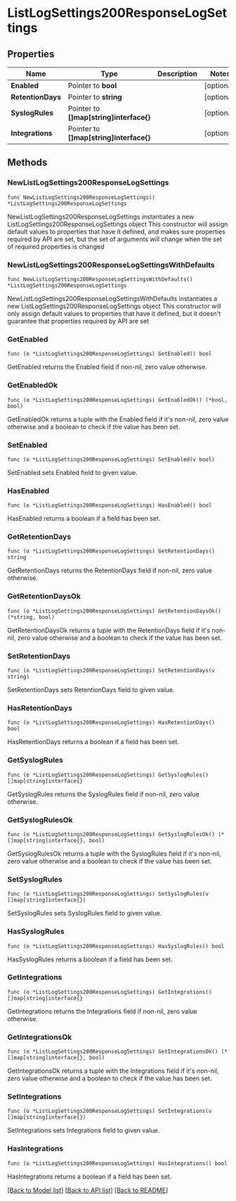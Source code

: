 # ListLogSettings200ResponseLogSettings

## Properties

Name | Type | Description | Notes
------------ | ------------- | ------------- | -------------
**Enabled** | Pointer to **bool** |  | [optional] 
**RetentionDays** | Pointer to **string** |  | [optional] 
**SyslogRules** | Pointer to **[]map[string]interface{}** |  | [optional] 
**Integrations** | Pointer to **[]map[string]interface{}** |  | [optional] 

## Methods

### NewListLogSettings200ResponseLogSettings

`func NewListLogSettings200ResponseLogSettings() *ListLogSettings200ResponseLogSettings`

NewListLogSettings200ResponseLogSettings instantiates a new ListLogSettings200ResponseLogSettings object
This constructor will assign default values to properties that have it defined,
and makes sure properties required by API are set, but the set of arguments
will change when the set of required properties is changed

### NewListLogSettings200ResponseLogSettingsWithDefaults

`func NewListLogSettings200ResponseLogSettingsWithDefaults() *ListLogSettings200ResponseLogSettings`

NewListLogSettings200ResponseLogSettingsWithDefaults instantiates a new ListLogSettings200ResponseLogSettings object
This constructor will only assign default values to properties that have it defined,
but it doesn't guarantee that properties required by API are set

### GetEnabled

`func (o *ListLogSettings200ResponseLogSettings) GetEnabled() bool`

GetEnabled returns the Enabled field if non-nil, zero value otherwise.

### GetEnabledOk

`func (o *ListLogSettings200ResponseLogSettings) GetEnabledOk() (*bool, bool)`

GetEnabledOk returns a tuple with the Enabled field if it's non-nil, zero value otherwise
and a boolean to check if the value has been set.

### SetEnabled

`func (o *ListLogSettings200ResponseLogSettings) SetEnabled(v bool)`

SetEnabled sets Enabled field to given value.

### HasEnabled

`func (o *ListLogSettings200ResponseLogSettings) HasEnabled() bool`

HasEnabled returns a boolean if a field has been set.

### GetRetentionDays

`func (o *ListLogSettings200ResponseLogSettings) GetRetentionDays() string`

GetRetentionDays returns the RetentionDays field if non-nil, zero value otherwise.

### GetRetentionDaysOk

`func (o *ListLogSettings200ResponseLogSettings) GetRetentionDaysOk() (*string, bool)`

GetRetentionDaysOk returns a tuple with the RetentionDays field if it's non-nil, zero value otherwise
and a boolean to check if the value has been set.

### SetRetentionDays

`func (o *ListLogSettings200ResponseLogSettings) SetRetentionDays(v string)`

SetRetentionDays sets RetentionDays field to given value.

### HasRetentionDays

`func (o *ListLogSettings200ResponseLogSettings) HasRetentionDays() bool`

HasRetentionDays returns a boolean if a field has been set.

### GetSyslogRules

`func (o *ListLogSettings200ResponseLogSettings) GetSyslogRules() []map[string]interface{}`

GetSyslogRules returns the SyslogRules field if non-nil, zero value otherwise.

### GetSyslogRulesOk

`func (o *ListLogSettings200ResponseLogSettings) GetSyslogRulesOk() (*[]map[string]interface{}, bool)`

GetSyslogRulesOk returns a tuple with the SyslogRules field if it's non-nil, zero value otherwise
and a boolean to check if the value has been set.

### SetSyslogRules

`func (o *ListLogSettings200ResponseLogSettings) SetSyslogRules(v []map[string]interface{})`

SetSyslogRules sets SyslogRules field to given value.

### HasSyslogRules

`func (o *ListLogSettings200ResponseLogSettings) HasSyslogRules() bool`

HasSyslogRules returns a boolean if a field has been set.

### GetIntegrations

`func (o *ListLogSettings200ResponseLogSettings) GetIntegrations() []map[string]interface{}`

GetIntegrations returns the Integrations field if non-nil, zero value otherwise.

### GetIntegrationsOk

`func (o *ListLogSettings200ResponseLogSettings) GetIntegrationsOk() (*[]map[string]interface{}, bool)`

GetIntegrationsOk returns a tuple with the Integrations field if it's non-nil, zero value otherwise
and a boolean to check if the value has been set.

### SetIntegrations

`func (o *ListLogSettings200ResponseLogSettings) SetIntegrations(v []map[string]interface{})`

SetIntegrations sets Integrations field to given value.

### HasIntegrations

`func (o *ListLogSettings200ResponseLogSettings) HasIntegrations() bool`

HasIntegrations returns a boolean if a field has been set.


[[Back to Model list]](../README.md#documentation-for-models) [[Back to API list]](../README.md#documentation-for-api-endpoints) [[Back to README]](../README.md)


